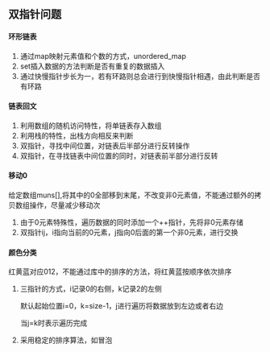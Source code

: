 ## 双指针问题





#### 环形链表

1. 通过map映射元素值和个数的方式，unordered_map
2. set插入数据的方法判断是否有重复的数据插入
3. 通过快慢指针步长为一，若有环路则总会进行到快慢指针相遇，由此判断是否有环路

#### 链表回文

1. 利用数组的随机访问特性，将单链表存入数组
2. 利用栈的特性，出栈方向相反来判断
3. 双指针，寻找中间位置，对链表后半部分进行反转操作
4. 双指针，在寻找链表中间位置的同时，对链表前半部分进行反转

#### 移动0

给定数组muns[],将其中的0全部移到末尾，不改变非0元素值，不能通过额外的拷贝数组操作，尽量减少移动次

1. 由于0元素特殊性，遍历数据的同时添加一个++指针，先将非0元素存储
2. 双指针ij，i指向当前的0元素，j指向0后面的第一个非0元素，进行交换



#### 颜色分类

红黄蓝对应012，不能通过库中的排序的方法，将红黄蓝按顺序依次排序

1. 三指针的方式，i记录0的右侧，k记录2的左侧

   默认起始位置i=0，k=size-1，j进行遍历将数据放到左边或者右边

   当j=k时表示遍历完成

2. 采用稳定的排序算法，如冒泡